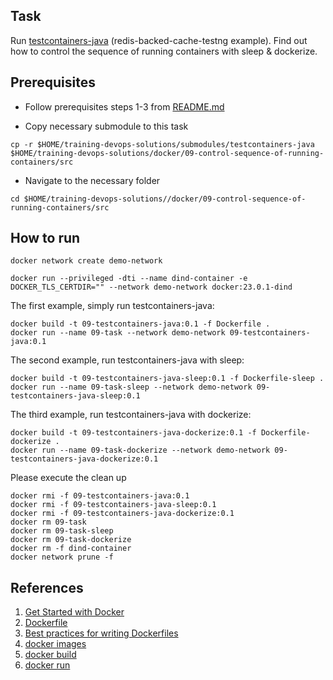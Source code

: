 ## Task 
Run [testcontainers-java](https://github.com/testcontainers/testcontainers-java) (redis-backed-cache-testng example).
Find out how to control the sequence of running containers with sleep & dockerize.

## Prerequisites
- Follow prerequisites steps 1-3 from [README.md](../../README.md)

- Copy necessary submodule to this task

```
cp -r $HOME/training-devops-solutions/submodules/testcontainers-java $HOME/training-devops-solutions/docker/09-control-sequence-of-running-containers/src
```

- Navigate to the necessary folder
```
cd $HOME/training-devops-solutions//docker/09-control-sequence-of-running-containers/src
```

## How to run

```
docker network create demo-network
```

```
docker run --privileged -dti --name dind-container -e DOCKER_TLS_CERTDIR="" --network demo-network docker:23.0.1-dind
```

The first example, simply run testcontainers-java:

```
docker build -t 09-testcontainers-java:0.1 -f Dockerfile .
docker run --name 09-task --network demo-network 09-testcontainers-java:0.1
```

The second example, run testcontainers-java with sleep:

```
docker build -t 09-testcontainers-java-sleep:0.1 -f Dockerfile-sleep .
docker run --name 09-task-sleep --network demo-network 09-testcontainers-java-sleep:0.1
```

The third example, run testcontainers-java with dockerize:
```
docker build -t 09-testcontainers-java-dockerize:0.1 -f Dockerfile-dockerize .
docker run --name 09-task-dockerize --network demo-network 09-testcontainers-java-dockerize:0.1
```

Please execute the clean up
```
docker rmi -f 09-testcontainers-java:0.1
docker rmi -f 09-testcontainers-java-sleep:0.1
docker rmi -f 09-testcontainers-java-dockerize:0.1
docker rm 09-task
docker rm 09-task-sleep
docker rm 09-task-dockerize
docker rm -f dind-container
docker network prune -f
```

## References

 1. [Get Started with Docker](https://www.docker.com/get-started/)
 2. [Dockerfile](https://docs.docker.com/engine/reference/builder/#:~:text=A%20Dockerfile%20is%20a%20text,can%20use%20in%20a%20Dockerfile%20.)
 3. [Best practices for writing Dockerfiles](https://docs.docker.com/develop/develop-images/dockerfile_best-practices/)
 4. [docker images](https://docs.docker.com/engine/reference/commandline/images/)
 5. [docker build](https://docs.docker.com/engine/reference/commandline/build/)
 6. [docker run](https://docs.docker.com/engine/reference/commandline/run/)
